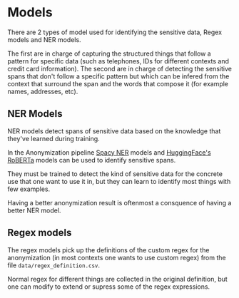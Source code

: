 # Models

There are 2 types of model used for identifying the sensitive data, Regex models and NER models. 

The first are in charge of capturing the structured things that follow a pattern for specific data (such as telephones, IDs for different contexts and credit card information). 
The second are in charge of detecting the sensitive spans that don't follow a specific pattern but which can be infered from the context that surround the span and the words that compose it (for example names, addresses, etc). 

## NER Models

NER models detect spans of sensitive data based on the knowledge that they've learned during training. 

In the Anonymization pipeline [Spacy NER](https://spacy.io/usage/linguistic-features#named-entities) models and [HuggingFace's RoBERTa](https://huggingface.co/docs/transformers/model_doc/roberta) models can be used to identify sensitive spans. 

They must be trained to detect the kind of sensitive data for the concrete use that one want to use it in, but they can learn to identify most things with few examples. 

Having a better anonymization result is oftenmost a consquence of having a better NER model. 

## Regex models

The regex models pick up the definitions of the custom regex for the anonymization (in most contexts one wants to use custom regex) from the file `data/regex_definition.csv`. 

Normal regex for different things are collected in the original definition, but one can modify to extend or supress some of the regex expressions. 